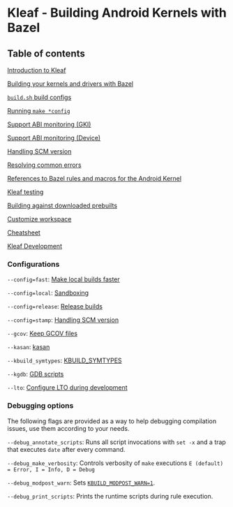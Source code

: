 # Kleaf - Building Android Kernels with Bazel

## Table of contents

[Introduction to Kleaf](docs/kleaf.md)

[Building your kernels and drivers with Bazel](docs/impl.md)

[`build.sh` build configs](docs/build_configs.md)

[Running `make *config`](docs/kernel_config.md)

[Support ABI monitoring (GKI)](docs/abi.md)

[Support ABI monitoring (Device)](docs/abi_device.md)

[Handling SCM version](docs/scmversion.md)

[Resolving common errors](docs/errors.md)

[References to Bazel rules and macros for the Android Kernel](https://ci.android.com/builds/latest/branches/aosp_kernel-common-android-mainline/targets/kleaf_docs/view/index.html)

[Kleaf testing](docs/testing.md)

[Building against downloaded prebuilts](docs/download_prebuilt.md)

[Customize workspace](docs/workspace.md)

[Cheatsheet](docs/cheatsheet.md)

[Kleaf Development](docs/kleaf_development.md)

### Configurations

`--config=fast`: [Make local builds faster](docs/fast.md)

`--config=local`: [Sandboxing](docs/sandbox.md)

`--config=release`: [Release builds](docs/release.md)

`--config=stamp`: [Handling SCM version](docs/scmversion.md)

`--gcov`: [Keep GCOV files](docs/gcov.md)

`--kasan`: [kasan](docs/kasan.md)

`--kbuild_symtypes`: [KBUILD\_SYMTYPES](docs/symtypes.md)

`--kgdb`: [GDB scripts](docs/kgdb.md)

`--lto`: [Configure LTO during development](docs/lto.md)

### Debugging options

The following flags are provided as a way to help debugging compilation issues,
use them according to your needs.

`--debug_annotate_scripts`: Runs all script invocations with `set -x` and a
 trap that executes `date` after every command.

`--debug_make_verbosity`: Controls verbosity of `make` executions `E (default)
= Error, I = Info, D = Debug`

`--debug_modpost_warn`: Sets [`KBUILD_MODPOST_WARN=1`](https://www.kernel.org/doc/html/latest/kbuild/kbuild.html#kbuild-modpost-warn).

`--debug_print_scripts`: Prints the runtime scripts during rule execution.

